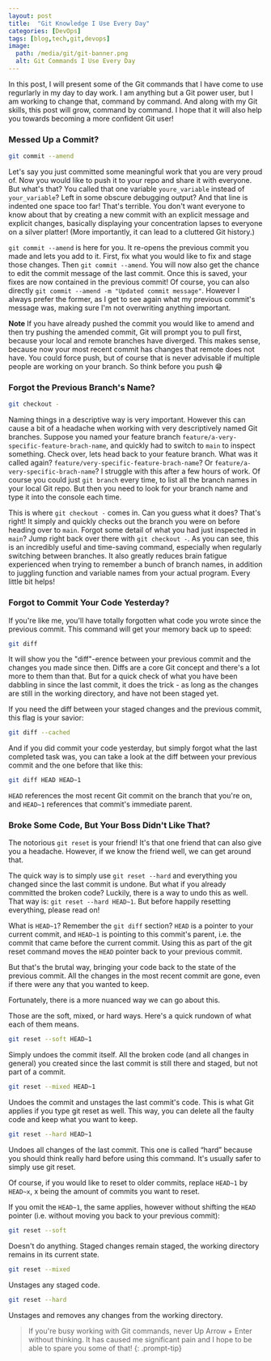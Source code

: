 ```yaml
---
layout: post
title:  "Git Knowledge I Use Every Day"
categories: [DevOps]
tags: [blog,tech,git,devops]
image:
  path: /media/git/git-banner.png
  alt: Git Commands I Use Every Day
---
```


In this post, I will present some of the Git commands that I have come to use regurlarly in my day to day work. I am anything but a Git power user, but I am working to change that, command by command. And along with my Git skills, this post will grow, command by command. I hope that it will also help you towards becoming a more confident Git user!


### Messed Up a Commit?
```bash
git commit --amend
```

Let's say you just committed some meaningful work that you are very proud of. Now you would like to push it to your repo and share it with everyone. But what's that? You called that one variable `youre_variable` instead of `your_variable`? Left in some obscure debugging output? And that line is indented one space too far! That's terrible. You don't want everyone to know about that by creating a new commit with an explicit message and explicit changes, basically displaying your concentration lapses to everyone on a silver platter! (More importantly, it can lead to a cluttered Git history.)

`git commit --amend` is here for you. It re-opens the previous commit you made and lets you add to it. First, fix what you would like to fix and stage those changes. Then `git commit --amend`. You will now also get the chance to edit the commit message of the last commit. Once this is saved, your fixes are now contained in the previous commit! Of course, you can also directly `git commit --amend -m "Updated commit message"`. However I always prefer the former, as I get to see again what my previous commit's message was, making sure I'm not overwriting anything important.

**Note** If you have already pushed the commit you would like to amend and then try pushing the amended commit, Git will prompt you to pull first, because your local and remote branches have diverged. This makes sense, because now your most recent commit has changes that remote does not have. You could force push, but of course that is never advisable if multiple people are working on your branch. So think before you push 😁

### Forgot the Previous Branch's Name?

```bash
git checkout -
```

Naming things in a descriptive way is very important. However this can cause a bit of a headache when working with very descriptively named Git branches. Suppose you named your feature branch `feature/a-very-specific-feature-brach-name`, and quickly had to switch to `main` to inspect something. Check over, lets head back to your feature branch. What was it called again? `feature/very-specific-feature-brach-name`? Or `feature/a-very-specific-brach-name`? I struggle with this after a few hours of work. Of course you could just `git branch` every time, to list all the branch names in your local Git repo. But then you need to look for your branch name and type it into the console each time. 

This is where `git checkout -` comes in. Can you guess what it does? That's right! It simply and quickly checks out the branch you were on before heading over to `main`. Forgot some detail of what you had just inspected in `main`? Jump right back over there with `git checkout -`. As you can see, this is an incredibly useful and time-saving command, especially when regularly switching between branches. It also greatly reduces brain fatigue experienced when trying to remember a bunch of branch names, in addition to juggling function and variable names from your actual program. Every little bit helps!


### Forgot to Commit Your Code Yesterday?

If you're like me, you'll have totally forgotten what code you wrote since the previous commit. This command will get your memory back up to speed: 

```bash
git diff
```

It will show you the "diff"-erence between your previous commit and the changes you made since then. Diffs are a core Git concept and there's a lot more to them than that. But for a quick check of what you have been dabbling in since the last commit, it does the trick - as long as the changes are still in the working directory, and have not been staged yet. 

If you need the diff between your staged changes and the previous commit, this flag is your savior: 

```bash
git diff --cached
```

And if you did commit your code yesterday, but simply forgot what the last completed task was, you can take a look at the diff between your previous commit and the one before that like this: 

```bash
git diff HEAD HEAD~1
```

`HEAD` references the most recent Git commit on the branch that you're on, and `HEAD~1` references that commit's immediate parent.

### Broke Some Code, But Your Boss Didn't Like That?

The notorious `git reset` is your friend! It's that one friend that can also give you a headache. However, if we know the friend well, we can get around that.

The quick way is to simply use `git reset --hard` and everything you changed since the last commit is undone. But what if you already committed the broken code?
Luckily, there is a way to undo this as well. That way is: `git reset --hard HEAD~1`. But before happily resetting everything, please read on!

What is `HEAD~1`? Remember the `git diff` section? `HEAD` is a pointer to your current commit, and `HEAD~1` is pointing to this commit's parent, i.e. the commit that came before the current commit. 
Using this as part of the git reset command moves the `HEAD` pointer back to your previous commit.
 
But that's the brutal way, bringing your code back to the state of the previous commit. All the changes in the most recent commit are gone, even if there were any that you wanted to keep.

Fortunately, there is a more nuanced way we can go about this.

Those are the soft, mixed, or hard ways. Here's a quick rundown of what each of them means.

```sh
git reset --soft HEAD~1
```

Simply undoes the commit itself. All the broken code (and all changes in general) you created since the last commit is still there and staged, but not part of a commit.

```sh
git reset --mixed HEAD~1
```

Undoes the commit and unstages the last commit's code. This is what Git applies if you type git reset as well. This way, you can delete all the faulty code and keep what you want to keep. 

```sh
git reset --hard HEAD~1
```

Undoes all changes of the last commit. This one is called “hard” because you should think really hard before using this command. It's usually safer to simply use git reset.

Of course, if you would like to reset to older commits, replace `HEAD~1` by `HEAD~x`, x being the amount of commits you want to reset.

If you omit the `HEAD~1`, the same applies, however without shifting the `HEAD` pointer (i.e. without moving you back to your previous commit): 

```sh
git reset --soft
```
Doesn't do anything. Staged changes remain staged, the working directory remains in its current state.

```sh
git reset --mixed
```

Unstages any staged code.

```sh
git reset --hard
```
Unstages and removes any changes from the working directory.

>If you're busy working with Git commands, never Up Arrow + Enter without thinking. It has caused me significant pain and I hope to be able to spare you some of that!
{: .prompt-tip}
